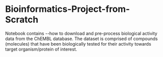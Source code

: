 # Bioinformatics-Project-from-Scratch

Notebook contains --how to download and pre-process biological activity data from the ChEMBL database. The dataset is comprised of compounds (molecules) that have been biologically tested for their activity towards target organism/protein of interest.
